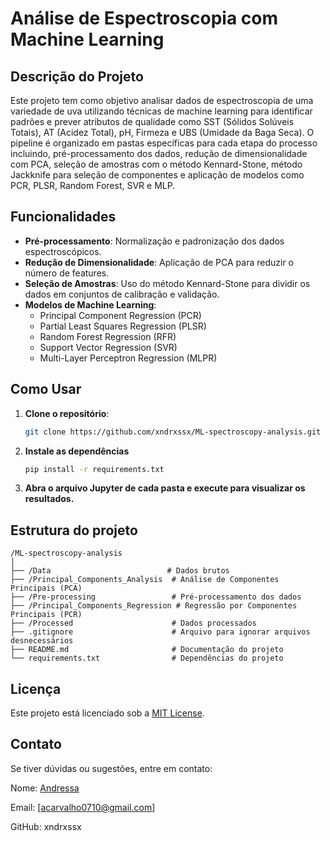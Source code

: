 # Análise de Espectroscopia com Machine Learning

## Descrição do Projeto
Este projeto tem como objetivo analisar dados de espectroscopia de uma variedade de uva utilizando técnicas de machine learning para identificar padrões e prever atributos de qualidade como SST (Sólidos Solúveis Totais), AT (Acidez Total), pH, Firmeza e UBS (Umidade da Baga Seca). O pipeline é organizado em pastas específicas para cada etapa do processo incluindo, pré-processamento dos dados, redução de dimensionalidade com PCA, seleção de amostras com o método Kennard-Stone, método Jackknife para seleção de componentes e aplicação de modelos como PCR, PLSR, Random Forest, SVR e MLP.

## Funcionalidades
- **Pré-processamento**: Normalização e padronização dos dados espectroscópicos.
- **Redução de Dimensionalidade**: Aplicação de PCA para reduzir o número de features.
- **Seleção de Amostras**: Uso do método Kennard-Stone para dividir os dados em conjuntos de calibração e validação.
- **Modelos de Machine Learning**:
  - Principal Component Regression (PCR)
  - Partial Least Squares Regression (PLSR)
  - Random Forest Regression (RFR)
  - Support Vector Regression (SVR)
  - Multi-Layer Perceptron Regression (MLPR)

## Como Usar
1. **Clone o repositório**:
   ```bash
   git clone https://github.com/xndrxssx/ML-spectroscopy-analysis.git
    ```
2. **Instale as dependências**
   ```bash
   pip install -r requirements.txt
    ```
3. **Abra o arquivo Jupyter de cada pasta e execute para visualizar os resultados.**

## Estrutura do projeto
```
/ML-spectroscopy-analysis
│
├── /Data                          # Dados brutos
├── /Principal_Components_Analysis  # Análise de Componentes Principais (PCA)
├── /Pre-processing                 # Pré-processamento dos dados
├── /Principal_Components_Regression # Regressão por Componentes Principais (PCR)
├── /Processed                      # Dados processados
├── .gitignore                      # Arquivo para ignorar arquivos desnecessários
├── README.md                       # Documentação do projeto
└── requirements.txt                # Dependências do projeto
```

## Licença

Este projeto está licenciado sob a [MIT License](https://choosealicense.com/licenses/mit/).

## Contato
Se tiver dúvidas ou sugestões, entre em contato:

Nome: [Andressa](https://www.linkedin.com/in/andressa-carvalho-6b09b2312/)

Email: [acarvalho0710@gmail.com]

GitHub: xndrxssx